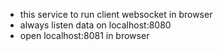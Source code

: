 - this service to run client websocket in browser
- always listen data on localhost:8080
- open localhost:8081 in browser
